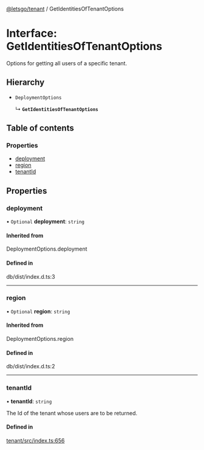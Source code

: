 [@letsgo/tenant](../README.md) / GetIdentitiesOfTenantOptions

# Interface: GetIdentitiesOfTenantOptions

Options for getting all users of a specific tenant.

## Hierarchy

- `DeploymentOptions`

  ↳ **`GetIdentitiesOfTenantOptions`**

## Table of contents

### Properties

- [deployment](GetIdentitiesOfTenantOptions.md#deployment)
- [region](GetIdentitiesOfTenantOptions.md#region)
- [tenantId](GetIdentitiesOfTenantOptions.md#tenantid)

## Properties

### deployment

• `Optional` **deployment**: `string`

#### Inherited from

DeploymentOptions.deployment

#### Defined in

db/dist/index.d.ts:3

___

### region

• `Optional` **region**: `string`

#### Inherited from

DeploymentOptions.region

#### Defined in

db/dist/index.d.ts:2

___

### tenantId

• **tenantId**: `string`

The Id of the tenant whose users are to be returned.

#### Defined in

[tenant/src/index.ts:656](https://github.com/tjanczuk/letsgo/blob/f8169ee/packages/tenant/src/index.ts#L656)
